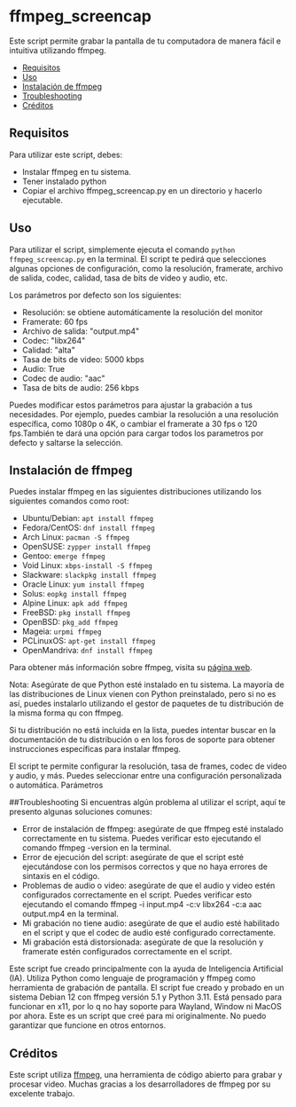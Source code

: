 # ffmpeg_screencap
Este script permite grabar la pantalla de tu computadora de manera fácil e intuitiva utilizando ffmpeg.

* [Requisitos](#requisitos)
* [Uso](#uso)
* [Instalación de ffmpeg](#instalación-de-ffmpeg)
* [Troubleshooting](#troubleshooting)
* [Créditos](#créditos)

## Requisitos
Para utilizar este script, debes:
- Instalar ffmpeg en tu sistema.
- Tener instalado python
- Copiar el archivo ffmpeg_screencap.py en un directorio y hacerlo ejecutable.

## Uso
Para utilizar el script, simplemente ejecuta el comando `python ffmpeg_screencap.py` en la terminal. El script te pedirá que selecciones algunas opciones de configuración, como la resolución, framerate, archivo de salida, codec, calidad, tasa de bits de video y audio, etc.

Los parámetros por defecto son los siguientes:

  -  Resolución: se obtiene automáticamente la resolución del monitor
  -  Framerate: 60 fps
  -  Archivo de salida: "output.mp4"
  -  Codec: "libx264"
  -  Calidad: "alta"
  -  Tasa de bits de video: 5000 kbps
  -  Audio: True
  -  Codec de audio: "aac"
  -  Tasa de bits de audio: 256 kbps

 Puedes modificar estos parámetros para ajustar la grabación a tus necesidades. Por ejemplo, puedes cambiar la resolución a una resolución específica, como 1080p o 4K, o cambiar el framerate a 30 fps o 120 fps.También te dará una opción para cargar todos los parametros por defecto y saltarse la selección. 

## Instalación de ffmpeg
 Puedes instalar ffmpeg en las siguientes distribuciones utilizando los siguientes comandos como root:

   - Ubuntu/Debian: `apt install ffmpeg`
   - Fedora/CentOS: `dnf install ffmpeg`
   - Arch Linux: `pacman -S ffmpeg`
   - OpenSUSE: `zypper install ffmpeg`
   - Gentoo: `emerge ffmpeg`
   - Void Linux: `xbps-install -S ffmpeg`
   - Slackware: `slackpkg install ffmpeg`
   - Oracle Linux: `yum install ffmpeg`    
   - Solus: `eopkg install ffmpeg`
   - Alpine Linux: `apk add ffmpeg`
   - FreeBSD: `pkg install ffmpeg`
   - OpenBSD: `pkg_add ffmpeg`
   - Mageia: `urpmi ffmpeg`
   - PCLinuxOS: `apt-get install ffmpeg`
   - OpenMandriva: `dnf install ffmpeg`

 Para obtener más información sobre ffmpeg, visita su [página web](https://ffmpeg.org/). 
 
 Nota: Asegúrate de que Python esté instalado en tu sistema. La mayoría de las distribuciones de Linux vienen con Python preinstalado, pero si no es así, puedes instalarlo utilizando el gestor de paquetes de tu distribución de la misma forma qu con ffmpeg.

 Si tu distribución no está incluida en la lista, puedes intentar buscar en la documentación de tu distribución o en los foros de soporte para obtener instrucciones específicas para instalar ffmpeg.

 El script te permite configurar la resolución, tasa de frames, codec de video y audio, y más. Puedes seleccionar entre una configuración personalizada o automática.
Parámetros

##Troubleshooting
 Si encuentras algún problema al utilizar el script, aquí te presento algunas soluciones comunes:

 *  Error de instalación de ffmpeg: asegúrate de que ffmpeg esté instalado correctamente en tu sistema. Puedes verificar esto ejecutando el comando ffmpeg -version en la terminal.
 *   Error de ejecución del script: asegúrate de que el script esté ejecutándose con los permisos correctos y que no haya errores de sintaxis en el código.
 *   Problemas de audio o video: asegúrate de que el audio y video estén configurados correctamente en el script. Puedes verificar esto ejecutando el comando ffmpeg -i input.mp4 -c:v libx264 -c:a aac output.mp4 en la terminal.
 *   Mi grabación no tiene audio: asegúrate de que el audio esté habilitado en el script y que el codec de audio esté configurado correctamente.
 *   Mi grabación está distorsionada: asegúrate de que la resolución y framerate estén configurados correctamente en el script.


 Este script fue creado principalmente con la ayuda de Inteligencia Artificial (IA). Utiliza Python como lenguaje de programación y ffmpeg como herramienta de grabación de pantalla. 
 El script fue creado y probado en un sistema Debian 12 con ffmpeg versión 5.1 y Python 3.11. Está pensado para funcionar en x11, por lo q no hay soporte para Wayland, Window ni MacOS por ahora. 
 Este es un script que creé para mi originalmente. No puedo garantizar que funcione en otros entornos. 

## Créditos
Este script utiliza [ffmpeg](https://ffmpeg.org/), una herramienta de código abierto para grabar y procesar video. Muchas gracias a los desarrolladores de ffmpeg por su excelente trabajo.


